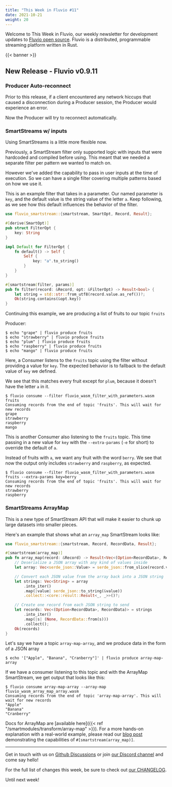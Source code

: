 ```yaml
---
title: "This Week in Fluvio #11"
date: 2021-10-21
weight: 20
---
```

Welcome to This Week in Fluvio, our weekly newsletter
for development updates to [Fluvio open source]. Fluvio is a distributed,
programmable streaming platform written in Rust.

{{< banner >}}

## New Release - Fluvio v0.9.11

### Producer Auto-reconnect
Prior to this release, if a client encountered any network hiccups that caused a disconnection during a Producer session, the Producer would experience an error.

Now the Producer will try to reconnect automatically.

### SmartStreams w/ inputs
Using SmartStreams is a little more flexible now.

Previously, a SmartStream filter only supported logic with inputs that were hardcoded and compiled before using. This meant that we needed a separate filter per pattern we wanted to match on.

However we've added the capability to pass in user inputs at the time of execution. So we can have a single filter covering multiple patterns based on how we use it.

This is an example filter that takes in a parameter. Our named parameter is `key`, and the default value is the string value of the letter `a`. Keep following, as we see how this default influences the behavior of the filter.


```rust
use fluvio_smartstream::{smartstream, SmartOpt, Record, Result};

#[derive(SmartOpt)]
pub struct FilterOpt {
    key: String
}

impl Default for FilterOpt {
    fn default() -> Self {
        Self {
            key: "a".to_string()
        }
    }
}

#[smartstream(filter, params)]
pub fn filter(record: &Record, opt: &FilterOpt) -> Result<bool> {
    let string = std::str::from_utf8(record.value.as_ref())?;
    Ok(string.contains(&opt.key))
}
```

Continuing this example, we are producing a list of fruits to our topic `fruits`

Producer:

```shell
$ echo "grape" | fluvio produce fruits
$ echo "strawberry" | fluvio produce fruits
$ echo "plum" | fluvio produce fruits
$ echo "raspberry" | fluvio produce fruits
$ echo "mango" | fluvio produce fruits
```

Here, a Consumer listens to the `fruits` topic using the filter without providing a value for `key`. The expected behavior is to fallback to the default value of `key` we defined.

We see that this matches every fruit except for `plum`, because it doesn't have the letter `a` in it.

```shell
$ fluvio consume --filter fluvio_wasm_filter_with_parameters.wasm fruits
Consuming records from the end of topic 'fruits'. This will wait for new records
grape
strawberry
raspberry
mango
```

This is another Consumer also listening to the `fruits` topic. This time passing in a new value for `key` with the `--extra-params` (`-e` for short) to override the default of `a`.

Instead of fruits with `a`, we want any fruit with the word `berry`. We see that now the output only includes `strawberry` and `raspberry`, as expected.

```shell
$ fluvio consume --filter fluvio_wasm_filter_with_parameters.wasm fruits --extra-params key=berry
Consuming records from the end of topic 'fruits'. This will wait for new records
strawberry
raspberry
```

### SmartStreams ArrayMap 
This is a new type of SmartStream API that will make it easier to chunk up large datasets into smaller pieces. 

Here's an example that shows what an `array_map` SmartStream looks like:

```rust
use fluvio_smartstream::{smartstream, Record, RecordData, Result};

#[smartstream(array_map)]
pub fn array_map(record: &Record) -> Result<Vec<(Option<RecordData>, RecordData)>> {
    // Deserialize a JSON array with any kind of values inside
    let array: Vec<serde_json::Value> = serde_json::from_slice(record.value.as_ref())?;

    // Convert each JSON value from the array back into a JSON string
    let strings: Vec<String> = array
        .into_iter()
        .map(|value| serde_json::to_string(&value))
        .collect::<core::result::Result<_, _>>()?;

    // Create one record from each JSON string to send
    let records: Vec<(Option<RecordData>, RecordData)> = strings
        .into_iter()
        .map(|s| (None, RecordData::from(s)))
        .collect();
    Ok(records)
}
```

Let's say we have a topic `array-map-array`, and we produce data in the form of a JSON array

```shell
$ echo '["Apple", "Banana", "Cranberry"]' | fluvio produce array-map-array
```

If we have a consumer listening to this topic and with the ArrayMap SmartStream, we get output that looks like this:

```shell
$ fluvio consume array-map-array --array-map fluvio_wasm_array_map_array.wasm
Consuming records from the end of topic 'array-map-array'. This will wait for new records
"Apple"
"Banana"
"Cranberry"
```

Docs for ArrayMap are [available here]({{< ref "/smartmodules/transform/array-map" >}}). For a more hands-on explanation with a real-world example, please read our [blog post](https://infinyon.com/blog/2021/10/smartstream-array-map-reddit/) demonstrating the capabilities of `#[smartstream(array_map)]`.


---

Get in touch with us on [Github Discussions] or join [our Discord channel] and come say hello!

For the full list of changes this week, be sure to check out [our CHANGELOG].

Until next week!

[Fluvio open source]: https://github.com/infinyon/fluvio
[our CHANGELOG]: https://github.com/infinyon/fluvio/blob/master/CHANGELOG.md
[our Discord channel]: https://discordapp.com/invite/bBG2dTz
[Github Discussions]: https://github.com/infinyon/fluvio/discussions
[connectors]: /connectors